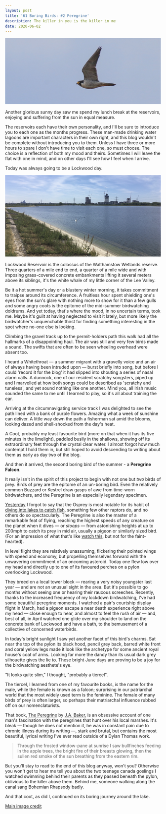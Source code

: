 ```yaml
---
layout: post
title: '61 Boring Birds: #2 Peregrine'
description: The killer in you is the killer in me
date: 2020-06-02
---
```

![image](/assets/img/peregrine.png)

Another glorious sunny day saw me spend my lunch break at the reservoirs, enjoying and suffering from the sun in equal measure.

The reservoirs each have their own personality, and I'll be sure to introduce you to each one as the months progress. These man-made drinking water lagoons are important characters in their own right, and this blog wouldn't be complete without introducing you to them. Unless I have three or more hours to spare I don't have time to visit each one, so must choose. The choice is a reflection of both my mood and theirs. Sometimes I will leave the flat with one in mind, and on other days I'll see how I feel when I arrive.

Today was always going to be a Lockwood day.

![image](/assets/img/lockwood.jpg)

Lockwood Reservoir is the colossus of the Walthamstow Wetlands reserve. Three quarters of a mile end to end, a quarter of a mile wide and with imposing grass-covered concrete embankments lifting it several meters above its siblings, it's the white whale of my little corner of the Lee Valley. 

Be it a hot summer's day or a blustery winter morning, it takes commitment to traipse around its circumference. A fruitless hour spent shielding one's eyes from the sun's glare with nothing more to show for it than a few gulls and some angry coots is the epitome of the mid-summer birdwatching doldrums. And yet today, that's where the mood, in no uncertain terms, took me. Maybe it's guilt at having neglected to visit it lately, but more likely the birdwatcher's unquenchable thirst for finding something interesting in the spot where no-one else is looking.

Climbing the gravel track up to the permit-holders path this walk had all the hallmarks of a disappointing haul. The air was still and very few birds made a sound. The swifts that are often to be seen wheeling overhead were absent too.

I heard a Whitethroat &mdash; a summer migrant with a gravelly voice and an air of always having been intruded upon &mdash; burst briefly into song, but before I could 'record it for the blog' it had slipped into shouting a series of nasal alarm calls. A dunnock, one of our resident scratchy songsters, piped up and I marvelled at how both songs could be described as 'scratchy and tuneless', and yet sound nothing like one another. Mind you, all Irish music sounded the same to me until I learned to play, so it's all about training the ear.

Arriving at the circumnavigating service track I was delighted to see the path lined with a bank of purple flowers. Amazing what a week of sunshine can deliver. A little way down the path a fisherman sat amid the blooms, looking dazed and shell-shocked from the day's heat.

A Coot, probably my least favourite bird (more on that when it has its five minutes in the limelight), paddled busily in the shallows, showing off its extraordinary feet through the crystal clear water. I almost forgot how much contempt I hold them in, but still hoped to avoid descending to writing about them as early as day two of the blog.

And then it arrived, the second boring bird of the summer - a **Peregrine Falcon**.

It really isn't in the spirit of this project to begin with not one but _two_ birds of prey. Birds of prey are the epitome of an un-boring bird. Even the relatively common Buzzard or Kestrel draw gasps of awe from time-worn birdwatchers, and the Peregrine is an especially legendary specimen.

[Yesterday](/2020/06/01/osprey) I forgot to say that the Osprey is most notable for its habit of [diving into lakes to catch fish](https://www.youtube.com/watch?v=428L7cR4AMU), something few other raptors do, and no others do so spectacularly. The Peregrine is also the master of a remarkable feat of flying, reaching the highest speeds of any creature on the planet when it dives &mdash; or _stoops_ &mdash; from astonishing heights at up to 200mph to catch its prey in mid air, usually a pigeon or similarly sized bird. (For an impression of what that's like [watch this](https://www.reddit.com/r/natureismetal/comments/65vuot/peregrine_falcon_breaks_the_neck_of_a_mallard/), but not for the faint-hearted).

In level flight they are relatively unassuming, flickering their pointed wings with speed and economy, but propelling themselves forward with the unwavering commitment of an oncoming asteroid. Today one flew low over my head and directly up to one of its favoured perches on a pylon overlooking Lockwood. 

They breed on a local tower block &mdash; rearing a very noisy youngster last year &mdash; and are not an unusual sight in the area. But it's possible to go months without seeing one or hearing their raucous screeches. Recently, thanks to the increased frequency of my lockdown birdwatching, I've had some beautiful peregrine moments. I watched a pair's courtship display flight in March, had a pigeon escape a near death experience right above my head &mdash; close enough to hear, and almost to feel the rush of air &mdash; and, best of all, in April watched one glide over my shoulder to land on the concrete bank of Lockwood and have a bath, to the bemusement of a collective of concerned waterbirds.

In today's bright sunlight I saw yet another facet of this bird's charms. Sat near the top of the pylon its black hood, pencil grey back, barred white front and coral yellow legs made it look like the archetype for some ancient royal house's coat of arms. Looking far more the dandy than its usual dark grey silhouette gives the lie to. These bright June days are proving to be a joy for the birdwatching aesthete's eye. 

"It looks quite slim," I thought, "probably a tiercel".

The tiercel, I learned from one of my favourite books, is the name for the male, while the female is known as a falcon; surprising in our patriarchal world that the most widely used term is the feminine. The female of many birds of prey is often larger, so perhaps their matriarchal influence rubbed off on our nomenclaturists.

That book, [The Peregrine](https://wordery.com/the-peregrine-50th-anniversary-edition-j-a-baker-9780008216214) by [J.A. Baker](https://www.irishtimes.com/culture/books/the-secret-life-behind-the-writer-of-england-s-greatest-cult-book-1.3333957), is an obsessive account of one man's fascination with the peregrines that hunt over his local marshes. It's bleak &mdash; though he does not mention it, he was in constant pain due to chronic illness during its writing &mdash;, stark and brutal, but contains the most beautiful, lyrical writing I've ever read outside of a Dylan Thomas work.

> Through the frosted window-pane at sunrise I saw bullfinches feeding in the apple trees, the bright fire of their breasts glowing, then the sullen red smoke of the sun breathing from the eastern rim.

But you'll stay to read to the end of this blog anyway, won't you? Otherwise you won't get to hear me tell you about the two teenage canada goslings I watched swimming behind their parents as they passed beneath the pylon, oblivious to the killer above them. Behind me, someone walking along the canal sang Bohemian Rhapsody badly. 

And that coot, as did I, continued on its boring journey around the lake.

[Main image credit](https://commons.wikimedia.org/wiki/File:Peregrine_Falcon_(Falco_peregrinus)_(39637662561).jpg)
